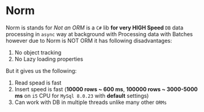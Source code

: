 # Norm

Norm is stands for *Not an ORM* is a `C#` lib **for very HIGH Speed** `DB` data processing in `async` way at background with Processing data with Batches however due to Norm is NOT ORM it has following disadvantages:

1. No object tracking
2. No Lazy loading properties

But it gives us the following:
1. Read spead is fast 
2. Insert speed is fast (**10000 rows ~ 600 ms**, **100000 rows ~ 3000-5000 ms** on `i5` CPU for `MySql 8.0.23` with **default** settings)
3. Can work with DB in multiple threads unlike many other `ORMs`

